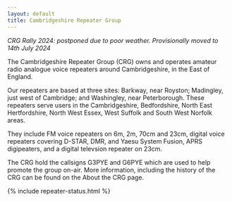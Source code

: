 ```yaml
---
layout: default
title: Cambridgeshire Repeater Group
---
```


*CRG Rally 2024: postponed due to poor weather. Provisionally moved to 14th July 2024*

The Cambridgeshire Repeater Group (CRG) owns and operates amateur radio analogue voice repeaters around Cambridgeshire, in the East of England.

Our repeaters are based at three sites: Barkway, near Royston; Madingley, just west of Cambridge; and Washingley, near Peterborough. These repeaters serve users in the Cambridgeshire, Bedfordshire, North East Hertfordshire, North West Essex, West Suffolk and South West Norfolk areas.

They include FM voice repeaters on 6m, 2m, 70cm and 23cm, digital voice repeaters covering D-STAR, DMR, and Yaesu System Fusion, APRS digipeaters, and a digital televsion repeater on 23cm.

The CRG hold the callsigns G3PYE and G6PYE which are used to help promote the group on-air. More information, including the history of the CRG can be found on the About the CRG page.

{% include repeater-status.html %}